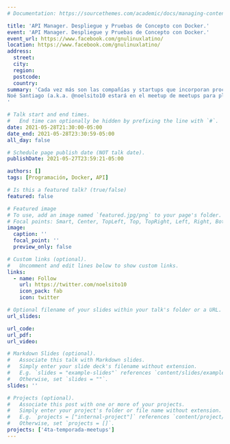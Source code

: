 ```yaml
---
# Documentation: https://sourcethemes.com/academic/docs/managing-content/

title: 'API Manager. Despliegue y Pruebas de Concepto con Docker.'
event: 'API Manager. Despliegue y Pruebas de Concepto con Docker.'
event_url: https://www.facebook.com/gnulinuxlatino/
location: https://www.facebook.com/gnulinuxlatino/
address:
  street:
  city:
  region:
  postcode:
  country:
summary: 'Cada vez más son las compañías y startups que incorporan procesos de automatización sobre todo al momento de exponer sus APIS a terceros para crear nuevos e interesantes productos.
Noé Santiago (a.k.a. @noelsito10 estará en el meetup de meetups para platicar acerca de la herramienta WSO2 API Manager donde también utilizaremos Docker. )
'

# Talk start and end times.
#   End time can optionally be hidden by prefixing the line with `#`.
date: 2021-05-28T21:30:00-05:00
date_end: 2021-05-28T23:30:59-05:00
all_day: false

# Schedule page publish date (NOT talk date).
publishDate: 2021-05-27T23:59:21-05:00

authors: []
tags: [Programación, Docker, API]

# Is this a featured talk? (true/false)
featured: false

# Featured image
# To use, add an image named `featured.jpg/png` to your page's folder.
# Focal points: Smart, Center, TopLeft, Top, TopRight, Left, Right, BottomLeft, Bottom, BottomRight.
image:
  caption: ''
  focal_point: ''
  preview_only: false

# Custom links (optional).
#   Uncomment and edit lines below to show custom links.
links:
  - name: Follow
    url: https://twitter.com/noelsito10
    icon_pack: fab
    icon: twitter

# Optional filename of your slides within your talk's folder or a URL.
url_slides:

url_code:
url_pdf:
url_video:

# Markdown Slides (optional).
#   Associate this talk with Markdown slides.
#   Simply enter your slide deck's filename without extension.
#   E.g. `slides = "example-slides"` references `content/slides/example-slides.md`.
#   Otherwise, set `slides = ""`.
slides: ''

# Projects (optional).
#   Associate this post with one or more of your projects.
#   Simply enter your project's folder or file name without extension.
#   E.g. `projects = ["internal-project"]` references `content/project/deep-learning/index.md`.
#   Otherwise, set `projects = []`.
projects: ['4ta-temporada-meetups']
---
```

